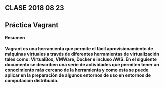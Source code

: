 ## CLASE 2018 08 23
## Práctica Vagrant
#### Resumen
#### Vagrant es una herramienta que permite el fácil aprovisionamiento de máquinas virtuales a través de diferentes herramientas de virtualización tales como: VirtualBox, VMWare, Docker e incluso AWS. En el siguiente documento se describen una serie de actividades que permiten tener un conocimiento más cercano de la herramienta y como esta se puede aplicar en la preparación de algunos entornos de uso en entornos de computación distribuida.


